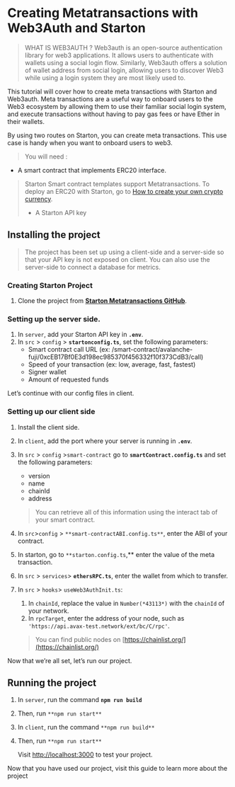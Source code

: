  # Creating Metatransactions with Web3Auth and Starton

> WHAT IS WEB3AUTH ? 
Web3auth is an open-source authentication library for web3 applications. It allows users to authenticate with wallets using a social login flow. Similarly, Web3auth offers a solution of wallet address from social login, allowing users to discover Web3 while using a login system they are most likely used to.
> 

This tutorial will cover how to create meta transactions with Starton and Web3auth. Meta transactions are a useful way to onboard users to the Web3 ecosystem by allowing them to use their familiar social login system, and execute transactions without having to pay gas fees or have Ether in their wallets.

By using two routes on Starton,  you can create meta transactions. This use case is handy when you want to onboard users to web3.

> You will need : 

- A smart contract that implements ERC20 interface.
> 
> 
> Starton Smart contract templates support Metatransactions. To deploy an ERC20 with Starton, go to [How to create your own crypto currency](https://docs.starton.io/docs/Tutorials/creating-token-ERC20-mintable). 
> - A Starton API key 
> 

## Installing the project

> The project has been set up using a client-side and a server-side so that your API key is not exposed on client. You can also use the server-side to connect a database for metrics.
> 

### **Creating Starton Project**

1. Clone the project from **[Starton Metatransactions GitHub](https://github.com/starton-io/starton-web3auth-tuto)**.

### Setting up the server side.

1. In `server`, add your Starton API key in **`.env`**.
2. In `src` > `config` > **`startonconfig.ts`**, set the following parameters:
    - Smart contract call URL (ex: /smart-contract/avalanche-fuji/0xcEB17Bf0E3d198ec985370f456332f10f373CdB3/call)
    - Speed of your transaction (ex: low, average, fast, fastest)
    - Signer wallet
    - Amount of requested funds

Let’s continue with our config files in client. 

### Setting up our client side

1. Install the client side.
2. In `client`, add the port where your server is running in **`.env`**.
3. In `src` > `config` >`smart-contract` go to **`smartContract.config.ts`** and set the following parameters: 
    - version
    - name
    - chainId
    - address
    
    > You can retrieve all of this information using the interact tab of your smart contract.
    > 
4. In `src`>`config` > `**smart-contractABI.config.ts**`, enter the ABI of your contract. 
5. In starton,  go to `**starton.config.ts`,** enter the value of the meta transaction. 
6. In `src` > `services`>  **`ethersRPC.ts`**, enter the wallet from which to transfer.
7. In `src` > `hooks`> `useWeb3AuthInit.ts`: 
    1. In `chainId`, replace the value in `Number(*43113*)` with the `chainId` of your network.
    2. In `rpcTarget`, enter the address of your node, such as  `'https://api.avax-test.network/ext/bc/C/rpc'`.
    
    > You can find public nodes on [https://chainlist.org/](https://chainlist.org/)
    > 

Now that we’re all set, let’s run our project. 

## Running the project

1. In `server`, run the command **`npm run build`**
2. Then, run `**npm run start**`
3. In `client`, run the command `**npm run build**` 
4. Then, run `**npm run start**`
    
    Visit [http://localhost:3000](http://localhost:3000/) to test your project. 
    

Now that you have used our project, visit this guide to learn more about the project 

